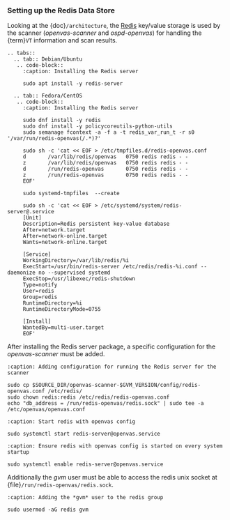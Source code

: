 ### Setting up the Redis Data Store

Looking at the {doc}`/architecture`, the [Redis](https://redis.io/) key/value
storage is used by the scanner (*openvas-scanner* and *ospd-openvas*) for handling
the {term}`VT` information and scan results.

```{eval-rst}
.. tabs::
  .. tab:: Debian/Ubuntu
   .. code-block::
     :caption: Installing the Redis server

     sudo apt install -y redis-server

  .. tab:: Fedora/CentOS
   .. code-block::
     :caption: Installing the Redis server

     sudo dnf install -y redis
     sudo dnf install -y policycoreutils-python-utils
     sudo semanage fcontext -a -f a -t redis_var_run_t -r s0 '/var/run/redis-openvas(/.*)?'

     sudo sh -c 'cat << EOF > /etc/tmpfiles.d/redis-openvas.conf
     d       /var/lib/redis/openvas   0750 redis redis - -
     z       /var/lib/redis/openvas   0750 redis redis - -
     d       /run/redis-openvas       0750 redis redis - -
     z       /run/redis-openvas       0750 redis redis - -
     EOF'

     sudo systemd-tmpfiles  --create

     sudo sh -c 'cat << EOF > /etc/systemd/system/redis-server@.service
     [Unit]
     Description=Redis persistent key-value database
     After=network.target
     After=network-online.target
     Wants=network-online.target

     [Service]
     WorkingDirectory=/var/lib/redis/%i
     ExecStart=/usr/bin/redis-server /etc/redis/redis-%i.conf --daemonize no --supervised systemd
     ExecStop=/usr/libexec/redis-shutdown
     Type=notify
     User=redis
     Group=redis
     RuntimeDirectory=%i
     RuntimeDirectoryMode=0755

     [Install]
     WantedBy=multi-user.target
     EOF'
```

After installing the Redis server package, a specific configuration for the
*openvas-scanner* must be added.

```{code-block}
:caption: Adding configuration for running the Redis server for the scanner

sudo cp $SOURCE_DIR/openvas-scanner-$GVM_VERSION/config/redis-openvas.conf /etc/redis/
sudo chown redis:redis /etc/redis/redis-openvas.conf
echo "db_address = /run/redis-openvas/redis.sock" | sudo tee -a /etc/openvas/openvas.conf
```

```{code-block}
:caption: Start redis with openvas config

sudo systemctl start redis-server@openvas.service
```

```{code-block}
:caption: Ensure redis with openvas config is started on every system startup

sudo systemctl enable redis-server@openvas.service
```

Additionally the *gvm* user must be able to access the redis unix socket at
{file}`/run/redis-openvas/redis.sock`.

```{code-block}
:caption: Adding the *gvm* user to the redis group

sudo usermod -aG redis gvm
```
